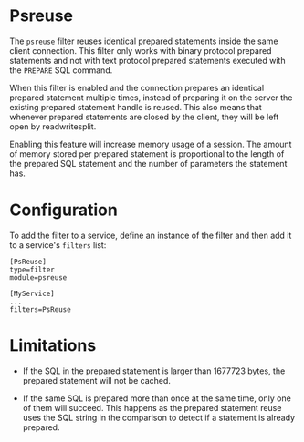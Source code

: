 # Psreuse

The `psreuse` filter reuses identical prepared statements inside the same client
connection. This filter only works with binary protocol prepared statements and
not with text protocol prepared statements executed with the `PREPARE` SQL
command.

When this filter is enabled and the connection prepares an identical prepared
statement multiple times, instead of preparing it on the server the existing
prepared statement handle is reused. This also means that whenever prepared
statements are closed by the client, they will be left open by readwritesplit.

Enabling this feature will increase memory usage of a session. The amount of
memory stored per prepared statement is proportional to the length of the
prepared SQL statement and the number of parameters the statement has.

# Configuration

To add the filter to a service, define an instance of the filter and then add it
to a service's `filters` list:

```
[PsReuse]
type=filter
module=psreuse

[MyService]
...
filters=PsReuse
```

# Limitations

- If the SQL in the prepared statement is larger than 1677723 bytes, the
  prepared statement will not be cached.

- If the same SQL is prepared more than once at the same time, only one of them
  will succeed. This happens as the prepared statement reuse uses the SQL string
  in the comparison to detect if a statement is already prepared.